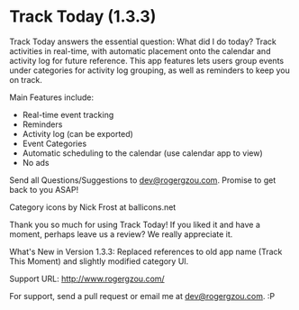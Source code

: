Track Today (1.3.3)
===============

Track Today answers the essential question: What did I do today? Track activities in real-time, with automatic placement onto the calendar and activity log for future reference. This app features lets users group events under categories for activity log grouping, as well as reminders to keep you on track. 

Main Features include: 

* Real-time event tracking 
* Reminders 
* Activity log (can be exported) 
* Event Categories 
* Automatic scheduling to the calendar (use calendar app to view) 
* No ads 

Send all Questions/Suggestions to dev@rogergzou.com. Promise to get back to you ASAP! 

Category icons by Nick Frost at ballicons.net 

Thank you so much for using Track Today! If you liked it and have a moment, perhaps leave us a review? We really appreciate it.

What's New in Version 1.3.3: Replaced references to old app name (Track This Moment) and slightly modified category UI.

Support URL: http://www.rogergzou.com/

For support, send a pull request or email me at dev@rogergzou.com. :P
